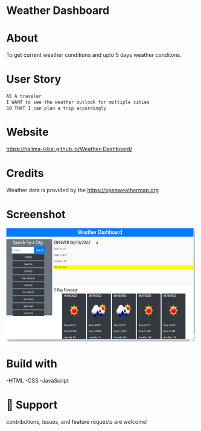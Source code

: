 # Weather Dashboard

# About
To get current weather conditions and upto 5 days weather conditons.

# User Story

```
AS A traveler
I WANT to see the weather outlook for multiple cities
SO THAT I can plan a trip accordingly
``` 

# Website
 https://halima-ikbal.github.io/Weather-Dashboard/ 

# Credits 
Weather data is provided by the https://openweathermap.org

# Screenshot
<img src="assets/image/2022-06-13.png" width="500" height="300"> 

# Build with 
-HTML
-CSS
-JavaScript

# 🤝 Support 
contributions, issues, and feature requests are welcome!
















